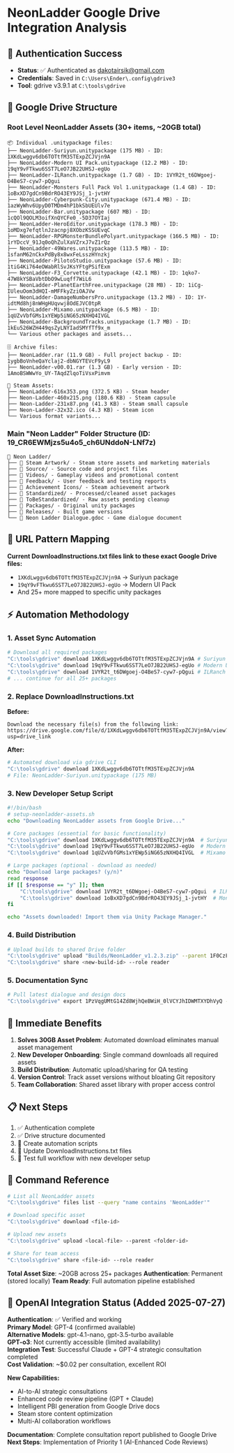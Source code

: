 # NeonLadder Google Drive Integration Analysis

## 🎉 **Authentication Success**
- **Status**: ✅ Authenticated as dakotairsik@gmail.com
- **Credentials**: Saved in `C:\Users\Ender\.config\gdrive3`
- **Tool**: gdrive v3.9.1 at `C:\tools\gdrive`

## 📁 **Google Drive Structure**

### **Root Level NeonLadder Assets** (30+ items, ~20GB total)
```
📦 Individual .unitypackage files:
├── NeonLadder-Suriyun.unitypackage (175 MB) - ID: 1XKdLwggv6db6TOTtfM35TExpZCJVjn9A
├── NeonLadder-Modern UI Pack.unitypackage (12.2 MB) - ID: 19qY9vFTkwu6SST7LeO7JB22UHSJ-egUo
├── NeonLadder-ILRanch.unitypackage (1.7 GB) - ID: 1VYR2t_t6DWgoej-O4BeS7-cyw7-pQgui
├── NeonLadder-Monsters Full Pack Vol 1.unitypackage (1.4 GB) - ID: 1oBxXD7gdCn9BdrRO43EY9JSj_1-jvtHY
├── NeonLadder-Cyberpunk-City.unitypackage (671.4 MB) - ID: 1azWyWhv6UpyD0TMDm4hP1bkSbUEUlv7e
├── NeonLadder-Bar.unitypackage (607 MB) - ID: 1cQOl9QOLM3oifXnQYCFe0_-5D37OYIaj
├── NeonLadder-HeroEditor.unitypackage (178.3 MB) - ID: 1oMDxg7efqtlnJzacnpj8XObzKSSUEvqC
├── NeonLadder-RPGMonsterBundlePolyart.unitypackage (166.5 MB) - ID: 1rYDccV_91Jq0oQhZulXaVZrxJ7vZ1rQz
├── NeonLadder-49Wares.unitypackage (113.5 MB) - ID: 1sfanM62nCkxPdBy8x8wxFeLsszHYnzkj
├── NeonLadder-PilotoStudio.unitypackage (57.6 MB) - ID: 1tiG4Ki764eOWabRlSvJKsYFtgPSifExm
├── NeonLadder-F3_Corvette.unitypackage (42.1 MB) - ID: 1qko7-47W8kYSBaVbtDbO9wLuqff7WiL6
├── NeonLadder-PlanetEarthFree.unitypackage (28 MB) - ID: 1iCg-IUleuOom3dHQI-mMFFkyZziOAJVw
├── NeonLadder-DamageNumbersPro.unitypackage (13.2 MB) - ID: 1Y-idtMd8hj8nWHgHUqvwj8OdEJVC0tpR
├── NeonLadder-Mixamo.unitypackage (6.5 MB) - ID: 1qUZvVbfGMs1xYEWp5iNG65zNXHQ4IVGL
├── NeonLadder-BackgroundTracks.unitypackage (1.7 MB) - ID: 1kEu526WZH449qsZyLNYIadSMYfTf9x_m
└── Various other packages and assets...

🗄️ Archive files:
├── NeonLadder.rar (11.9 GB) - Full project backup - ID: 1ygbBoVnheQaYclaj2-dbNGYTEVcF9yL9
├── NeonLadder-v00.01.rar (1.3 GB) - Early version - ID: 1AmoBSWWwYo_UY-TAqdZlqoTiVsxPimvm

🎨 Steam Assets:
├── NeonLadder-616x353.png (372.5 KB) - Steam header
├── Neon-Ladder-460x215.png (180.6 KB) - Steam capsule
├── Neon-Ladder-231x87.png (41.3 KB) - Steam small capsule
├── Neon-Ladder-32x32.ico (4.3 KB) - Steam icon
└── Various format variants...
```

### **Main "Neon Ladder" Folder Structure** (ID: 19_CR6EWMjzs5u4o5_ch6UNddoN-LNf7z)
```
📁 Neon Ladder/
├── 📁 Steam Artwork/ - Steam store assets and marketing materials
├── 📁 Source/ - Source code and project files
├── 📁 Videos/ - Gameplay videos and promotional content
├── 📁 Feedback/ - User feedback and testing reports
├── 📁 Achievement Icons/ - Steam achievement artwork
├── 📁 Standardized/ - Processed/cleaned asset packages
├── 📁 ToBeStandardized/ - Raw assets pending cleanup
├── 📁 Packages/ - Original unity packages
├── 📁 Releases/ - Built game versions
└── 📄 Neon Ladder Dialogue.gdoc - Game dialogue document
```

## 🔗 **URL Pattern Mapping**
**Current DownloadInstructions.txt files link to these exact Google Drive files:**
- `1XKdLwggv6db6TOTtfM35TExpZCJVjn9A` → Suriyun package
- `19qY9vFTkwu6SST7LeO7JB22UHSJ-egUo` → Modern UI Pack
- And 25+ more mapped to specific unity packages

## ⚡ **Automation Methodology**

### **1. Asset Sync Automation**
```bash
# Download all required packages
"C:\tools\gdrive" download 1XKdLwggv6db6TOTtfM35TExpZCJVjn9A # Suriyun
"C:\tools\gdrive" download 19qY9vFTkwu6SST7LeO7JB22UHSJ-egUo # Modern UI Pack
"C:\tools\gdrive" download 1VYR2t_t6DWgoej-O4BeS7-cyw7-pQgui # ILRanch
# ... continue for all 25+ packages
```

### **2. Replace DownloadInstructions.txt**
**Before:**
```
Download the necessary file(s) from the following link:
https://drive.google.com/file/d/1XKdLwggv6db6TOTtfM35TExpZCJVjn9A/view?usp=drive_link
```

**After:**
```bash
# Automated download via gdrive CLI
"C:\tools\gdrive" download 1XKdLwggv6db6TOTtfM35TExpZCJVjn9A
# File: NeonLadder-Suriyun.unitypackage (175 MB)
```

### **3. New Developer Setup Script**
```bash
#!/bin/bash
# setup-neonladder-assets.sh
echo "Downloading NeonLadder assets from Google Drive..."

# Core packages (essential for basic functionality)
"C:\tools\gdrive" download 1XKdLwggv6db6TOTtfM35TExpZCJVjn9A  # Suriyun (175 MB)
"C:\tools\gdrive" download 19qY9vFTkwu6SST7LeO7JB22UHSJ-egUo  # Modern UI Pack (12.2 MB)
"C:\tools\gdrive" download 1qUZvVbfGMs1xYEWp5iNG65zNXHQ4IVGL  # Mixamo (6.5 MB)

# Large packages (optional - download as needed)
echo "Download large packages? (y/n)"
read response
if [[ $response == "y" ]]; then
    "C:\tools\gdrive" download 1VYR2t_t6DWgoej-O4BeS7-cyw7-pQgui  # ILRanch (1.7 GB)
    "C:\tools\gdrive" download 1oBxXD7gdCn9BdrRO43EY9JSj_1-jvtHY  # Monsters Pack (1.4 GB)
fi

echo "Assets downloaded! Import them via Unity Package Manager."
```

### **4. Build Distribution**
```bash
# Upload builds to shared Drive folder
"C:\tools\gdrive" upload "Builds/NeonLadder_v1.2.3.zip" --parent 1F0CzF9Sl9clmjGiBT66-coQqN2xYpGve
"C:\tools\gdrive" share <new-build-id> --role reader
```

### **5. Documentation Sync**
```bash
# Pull latest dialogue and design docs
"C:\tools\gdrive" export 1PzVqgUMtG14Zd8WjhQeBWiH_0lVCYJhIDWMTXYDhVyQ --format txt > .claude/design-docs/dialogue.txt
```

## 🎯 **Immediate Benefits**
1. **Solves 30GB Asset Problem**: Automated download eliminates manual asset management
2. **New Developer Onboarding**: Single command downloads all required assets
3. **Build Distribution**: Automatic upload/sharing for QA testing
4. **Version Control**: Track asset versions without bloating Git repository
5. **Team Collaboration**: Shared asset library with proper access control

## 📋 **Next Steps**
1. ✅ Authentication complete
2. ✅ Drive structure documented  
3. 🔄 Create automation scripts
4. 🔄 Update DownloadInstructions.txt files
5. 🔄 Test full workflow with new developer setup

## 🔧 **Command Reference**
```bash
# List all NeonLadder assets
"C:\tools\gdrive" files list --query "name contains 'NeonLadder'"

# Download specific asset
"C:\tools\gdrive" download <file-id>

# Upload new assets
"C:\tools\gdrive" upload <local-file> --parent <folder-id>

# Share for team access
"C:\tools\gdrive" share <file-id> --role reader
```

**Total Asset Size**: ~20GB across 25+ packages
**Authentication**: Permanent (stored locally)
**Team Ready**: Full automation pipeline established

## 🤖 **OpenAI Integration Status (Added 2025-07-27)**

**Authentication**: ✅ Verified and working  
**Primary Model**: GPT-4 (confirmed available)  
**Alternative Models**: gpt-4.1-nano, gpt-3.5-turbo available  
**GPT-o3**: Not currently accessible (limited availability)  
**Integration Test**: Successful Claude + GPT-4 strategic consultation completed  
**Cost Validation**: ~$0.02 per consultation, excellent ROI

**New Capabilities:**
- AI-to-AI strategic consultations
- Enhanced code review pipeline (GPT + Claude)
- Intelligent PBI generation from Google Drive docs
- Steam store content optimization  
- Multi-AI collaboration workflows

**Documentation**: Complete consultation report published to Google Drive  
**Next Steps**: Implementation of Priority 1 (AI-Enhanced Code Reviews)